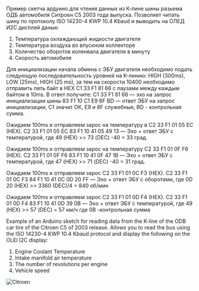 Пример скетча ардуино для чтения данных из К-лине шины разьема ОДБ автомобиля Ситроен С5 2003 года выпуска. Позволяет читать шину по протоколу ISO 14230-4 KWP 10.4 Kbaud и выводить на ОЛЕД И2С дисплей даные:

1. Температура охлаждающей жидкости двигателя 
2. Температура воздуха во впускном коллекторе 
3. Количество оборотов коленвала двигателя в минуту 
4. Скорость автомобиля

Для инициализации начала обмена c ЭБУ двигателя необходимо подать следующую последовательность уровней на K-линию:
HIGH (300ms), LOW (25ms), HIGH (25 ms), за тем на скорости 10400 необходимо отправить пять байт в HEX C1 33 F1 81 66 с паузами между каждым байтом в 10ms. 
В ответ получите:
C1 33 F1 81 66 — эхо на запрос инициализации шины
83 F1 10 C1 E9 8F BD — ответ ЭБУ на запрос инициализации, C1 значит ОК, E9 и 8F служебные, BD - контрольная сумма.

Ожидаем 100ms и отправляем зарос на температуру в C2 33 F1 01 05 EC (HEX).
C2 33 F1 01 05 EC 83 F1 10 41 05 49 13 — Эхо + ответ ЭБУ с температурой, где 49 (HEX) >> 73 (DEC) -40 = 33 град.

Ожидаем 100ms и отправляем зарос на температуру C2 33 F1 01 0F F6 (HEX).
C2 33 F1 01 0F F6 83 F1 10 41 0F 47 1B — Эхо + ответ ЭБУ с температурой, где 47 (HEX) >> 71 (DEC) -40 = 31 град.

Ожидаем 100ms и отправляем зарос C2 33 F1 01 0C F3 (HEX).
C2 33 F1 01 0C F3 84 F1 10 41 0C 0D 20 FF — Эхо + ответ ЭБУ с оборотами, где 0D 20 (HEX) >> 3360 (DEC)/4 = 840 об/мин
 
Ожидаем 100ms и отправляем зарос C2 33 F1 01 0D F4 (HEX).
C2 33 F1 01 0D F4 83 F1 10 41 0D 39 0B  — Эхо + ответ ЭБУ с температурой, где 49 (HEX) >> 57 (DEC) = 57 км/ч где 0B -контрольная сумма

Example of an Arduino sketch for reading data from the K-line of the ODB car tire of the Citroen C5 of 2003 release. Allows you to read the bus using the ISO 14230-4 KWP 10.4 Kbaud protocol and display the following on the OLEI I2C display:

1. Engine Coolant Temperature
2. Intake manifold air temperature
3. The number of revolutions per engine
4. Vehicle speed

![Citroen](https://github.com/martinhol221/ISO14230-4-KWP/blob/master/K-Line_ISO_14230-4-KWP(Citroen_C5_2003).JPG?raw=true)
